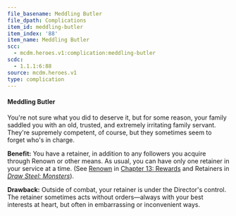 ```yaml
---
file_basename: Meddling Butler
file_dpath: Complications
item_id: meddling-butler
item_index: '88'
item_name: Meddling Butler
scc:
  - mcdm.heroes.v1:complication:meddling-butler
scdc:
  - 1.1.1:6:88
source: mcdm.heroes.v1
type: complication
---
```


#### Meddling Butler

You're not sure what you did to deserve it, but for some reason, your family saddled you with an old, trusted, and extremely irritating family servant. They're supremely competent, of course, but they sometimes seem to forget who's in charge.

**Benefit:** You have a retainer, in addition to any followers you acquire through Renown or other means. As usual, you can have only one retainer in your service at a time. (See [Renown](#page-364-6) in [Chapter 13: Rewards](#page-327-1) and Retainers in *[Draw Steel: Monsters](https://mcdm.gg/DS-Monsters)*).

**Drawback:** Outside of combat, your retainer is under the Director's control. The retainer sometimes acts without orders—always with your best interests at heart, but often in embarrassing or inconvenient ways.
